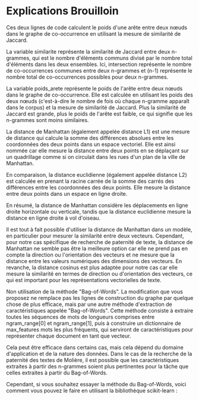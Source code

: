 # Explications Brouilloin

Ces deux lignes de code calculent le poids d'une arête entre deux nœuds dans le
graphe de co-occurrence en utilisant la mesure de similarité de Jaccard.

La variable similarite représente la similarité de Jaccard entre deux n-grammes,
qui est le nombre d'éléments communs divisé par le nombre total d'éléments dans
les deux ensembles. Ici, intersection représente le nombre de co-occurrences
communes entre deux n-grammes et (n-1) représente le nombre total de
co-occurrences possibles pour deux n-grammes.

La variable poids_arete représente le poids de l'arête entre deux nœuds dans le
graphe de co-occurrence. Elle est calculée en utilisant les poids des deux nœuds
(c'est-à-dire le nombre de fois où chaque n-gramme apparaît dans le corpus) et
la mesure de similarité de Jaccard. Plus la similarité de Jaccard est grande,
plus le poids de l'arête est faible, ce qui signifie que les n-grammes sont
moins similaires.

La distance de Manhattan (également appelée distance L1) est une mesure de
distance qui calcule la somme des différences absolues entre les coordonnées des
deux points dans un espace vectoriel. Elle est ainsi nommée car elle mesure la
distance entre deux points en se déplaçant sur un quadrillage comme si on
circulait dans les rues d'un plan de la ville de Manhattan.

En comparaison, la distance euclidienne (également appelée distance L2) est
calculée en prenant la racine carrée de la somme des carrés des différences
entre les coordonnées des deux points. Elle mesure la distance entre deux points
dans un espace en ligne droite.

En résumé, la distance de Manhattan considère les déplacements en ligne droite
horizontale ou verticale, tandis que la distance euclidienne mesure la distance
en ligne droite à vol d'oiseau.

Il est tout à fait possible d'utiliser la distance de Manhattan dans un modèle,
en particulier pour mesurer la similarité entre deux vecteurs. Cependant, pour
notre cas spécifique de recherche de paternité de texte, la distance de
Manhattan ne semble pas être la meilleure option car elle ne prend pas en compte
la direction ou l'orientation des vecteurs et ne mesure que la distance entre
les valeurs numériques des dimensions des vecteurs. En revanche, la distance
cosinus est plus adaptée pour notre cas car elle mesure la similarité en termes
de direction ou d'orientation des vecteurs, ce qui est important pour les
représentations vectorielles de texte.

Non utilisation de la méthode "Bag-of-Words".
La modification que vous proposez ne remplace pas les lignes de construction du
graphe par quelque chose de plus efficace, mais par une autre méthode
d'extraction de caractéristiques appelée "Bag-of-Words". Cette méthode consiste
à extraire toutes les séquences de mots de longueurs comprises entre
ngram_range[0] et ngram_range[1], puis à construire un dictionnaire de
max_features mots les plus fréquents, qui serviront de caractéristiques pour
représenter chaque document en tant que vecteur.

Cela peut être efficace dans certains cas, mais cela dépend du domaine
d'application et de la nature des données. Dans le cas de la recherche de la
paternité des textes de Molière, il est possible que les caractéristiques
extraites à partir des n-grammes soient plus pertinentes pour la tâche que
celles extraites à partir du Bag-of-Words.

Cependant, si vous souhaitez essayer la méthode du Bag-of-Words, voici comment
vous pouvez le faire en utilisant la bibliothèque scikit-learn :
